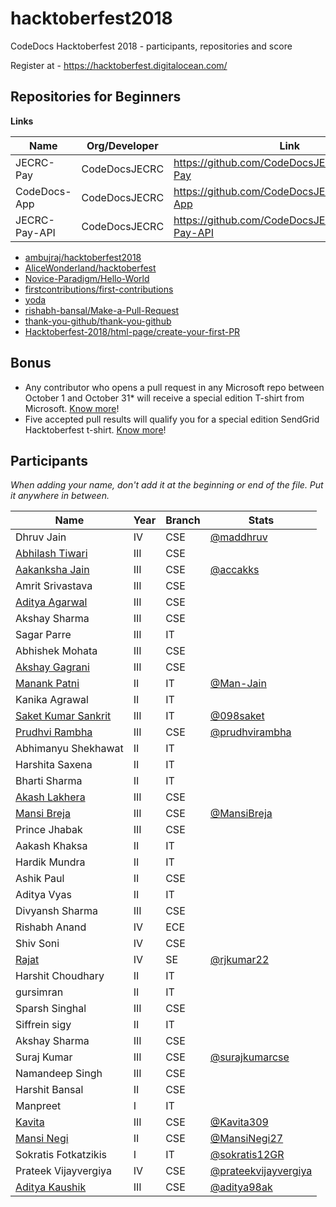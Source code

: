 # hacktoberfest2018

CodeDocs Hacktoberfest 2018 - participants, repositories and score

Register at - https://hacktoberfest.digitalocean.com/

## Repositories for Beginners

**Links**

| Name | Org/Developer | Link | Topic |
| --- | --- | --- | --- |
| JECRC-Pay | CodeDocsJECRC | https://github.com/CodeDocsJECRC/JECRC-Pay | Android, Java |
| CodeDocs-App | CodeDocsJECRC | https://github.com/CodeDocsJECRC/CodeDocs-App | Android, Kotlin |
| JECRC-Pay-API | CodeDocsJECRC | https://github.com/CodeDocsJECRC/JECRC-Pay-API | Node.js, MongoDB |


* [ambujraj/hacktoberfest2018](https://github.com/ambujraj/hacktoberfest2018)
* [AliceWonderland/hacktoberfest](https://github.com/AliceWonderland/hacktoberfest)
* [Novice-Paradigm/Hello-World](https://github.com/Novice-Paradigm/Hello-World) 
* [firstcontributions/first-contributions](https://github.com/firstcontributions/first-contributions)
* [yoda](https://github.com/yoda-pa/yoda)
* [rishabh-bansal/Make-a-Pull-Request](https://github.com/rishabh-bansal/Make-a-Pull-Request)
* [thank-you-github/thank-you-github](https://github.com/thank-you-github/thank-you-github)
* [Hacktoberfest-2018/html-page/create-your-first-PR](https://github.com/abhilashk433/Hacktoberfest-2018)
 
## Bonus
- Any contributor who opens a pull request in any Microsoft repo between October 1 and October 31* will receive a special edition T-shirt from Microsoft. [Know more](https://open.microsoft.com/2018/09/18/hacktoberfest-2018-microsoft/)!
- Five accepted pull results will qualify you for a special edition SendGrid Hacktoberfest t-shirt. [Know more](https://sendgrid.com/blog/hacktoberfest-2018-has-arrived/?utm_medium=corp&utm_source=twitter&utm_content=blog)!



## Participants


*When adding your name, don't add it at the beginning or end of the file. Put it anywhere in between.*

| Name | Year | Branch | Stats |
| --- | --- | --- | --- |
| Dhruv Jain | IV | CSE | [@maddhruv](https://hacktoberfest.digitalocean.com/stats/maddhruv) |
| [Abhilash Tiwari](https://github.com/abhilashk433/) | III | CSE | |
| [Aakanksha Jain](https://github.com/accakks/) | III | CSE | [@accakks](https://hacktoberfest.digitalocean.com/stats/accakks) |
| Amrit Srivastava | III | CSE | |
| [Aditya Agarwal](https://github.com/aditya81070) | III | CSE |  |
| Akshay Sharma | III | CSE | |
| Sagar Parre | III | IT | |
| Abhishek Mohata | III | CSE | |
| [Akshay Gagrani](https://github.com/Akshaygagrani) | III | CSE | |
| [Manank Patni](https://github.com/Man-Jain) | II | IT | [@Man-Jain](https://hacktoberfest.digitalocean.com/stats/Man-Jain) |
| Kanika Agrawal | II | IT | |
| [Saket Kumar Sankrit](https://github.com/098saket) | III | IT | [@098saket](https://hacktoberfest.digitalocean.com/stats/098saket) | |
| [Prudhvi Rambha](https://github.com/prudhvirambha) | III | CSE | [@prudhvirambha](https://hacktoberfest.digitalocean.com/stats/prudhvirambha) | |
| Abhimanyu Shekhawat | II | IT | |
| Harshita Saxena | II | IT | |
| Bharti Sharma | II | IT | |
| [Akash Lakhera](https://github.com/akashlakhera) | III | CSE | |
| [Mansi Breja](https://github.com/MansiBreja) | III | CSE | [@MansiBreja](https://hacktoberfest.digitalocean.com/stats/MansiBreja) |
| Prince Jhabak | III | CSE | |
| Aakash Khaksa | II | IT | |
| Hardik Mundra | II | IT | |
| Ashik Paul | II | CSE | |
| Aditya Vyas | II | IT | |
| Divyansh Sharma | III | CSE | |
| Rishabh Anand | IV | ECE | |
| Shiv Soni | IV | CSE | |
| [Rajat](https://github.com/rjkumar22) | IV | SE |[@rjkumar22](https://hacktoberfest.digitalocean.com/stats/rjkumar22) |
| Harshit Choudhary | II | IT | |
| gursimran | II | IT | |
| Sparsh Singhal | III | CSE | |
| Siffrein sigy | II | IT | |
| Akshay Sharma | III | CSE | |
| Suraj Kumar | III | CSE | [@surajkumarcse](https://hacktoberfest.digitalocean.com/stats/surajkumarcse) |
| Namandeep Singh | III | CSE | |
| Harshit Bansal | II | CSE | |
| Manpreet | I | IT | |
| [Kavita](https://github.com/Kavita309)| III | CSE | [@Kavita309](https://hacktoberfest.digitalocean.com/stats/Kavita309) |
| [Mansi Negi](https://github.com/MansiNegi27) | II | CSE | [@MansiNegi27](https://hacktoberfest.digitalocean.com/stats/MansiNegi27) |
| Sokratis Fotkatzikis | I | IT | [@sokratis12GR](https://hacktoberfest.digitalocean.com/stats/sokratis12GR) |
| Prateek Vijayvergiya | IV | CSE | [@prateekvijayvergiya](https://hacktoberfest.digitalocean.com/stats/prateekvijayvergiya) |
| [Aditya Kaushik](https://github.com/aditya98ak) | III | CSE | [@aditya98ak](https://hacktoberfest.digitalocean.com/stats/aditya98ak)|


